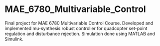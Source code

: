 # MAE_6780_Multivariable_Control
Final project for MAE 6780 Multivariable Control Course. Developed and implemented mu-synthesis robust controller for quadcopter set-point regulation and disturbance rejection. Simulation done using MATLAB and Simulink. 
